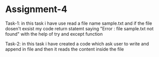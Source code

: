 # Assignment-4

Task-1:
    in this task i have use read a file name sample.txt and if the file dosen't exsist my code return statemt saying "Error : file sample.txt not found" 
    with the help of try and except function

Task-2:
    in this task i have created a code which ask user to write and append in file and then it reads the content inside the file 
